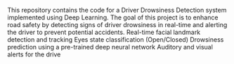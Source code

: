 This repository contains the code for a Driver Drowsiness Detection system implemented using Deep Learning. The goal of this project is to enhance road safety by detecting signs of driver drowsiness in real-time and alerting the driver to prevent potential accidents.
Real-time facial landmark detection and tracking
Eyes state classification (Open/Closed)
Drowsiness prediction using a pre-trained deep neural network
Auditory and visual alerts for the drive
